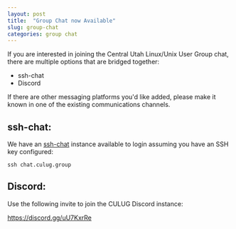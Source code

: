 ```yaml
---
layout: post
title:  "Group Chat now Available"
slug: group-chat
categories: group chat 
---
```


If you are interested in joining the Central Utah Linux/Unix User Group chat, there are multiple options that are bridged together:
- ssh-chat
- Discord

If there are other messaging platforms you'd like added, please make it known in one of the existing communications channels.

## ssh-chat:

We have an [ssh-chat](https://github.com/shazow/ssh-chat) instance available to login assuming you have an SSH key configured:

```
ssh chat.culug.group
```

## Discord:

Use the following invite to join the CULUG Discord instance:

https://discord.gg/uU7KxrRe
